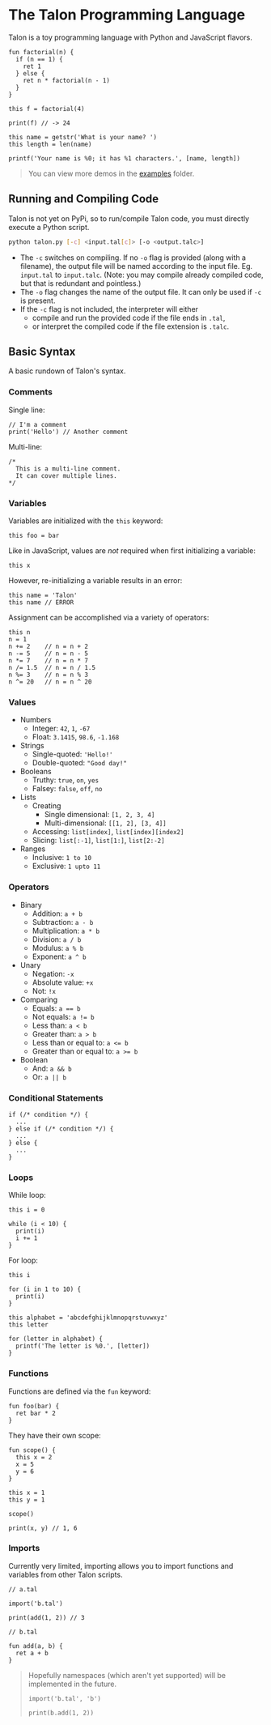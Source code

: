 # The Talon Programming Language

Talon is a toy programming language with Python and JavaScript flavors.

```talon
fun factorial(n) {
  if (n == 1) {
    ret 1
  } else {
    ret n * factorial(n - 1)
  }
}

this f = factorial(4)

print(f) // -> 24
```

```talon
this name = getstr('What is your name? ')
this length = len(name)

printf('Your name is %0; it has %1 characters.', [name, length])
```
> You can view more demos in the [examples](examples/) folder.

## Running and Compiling Code
Talon is not yet on PyPi, so to run/compile Talon code, you must directly execute a Python script.

```bash
python talon.py [-c] <input.tal[c]> [-o <output.talc>]
```
- The `-c` switches on compiling. If no `-o` flag is provided (along with a filename), the output file will be named according to the input file. Eg. `input.tal` to `input.talc`. (Note: you may compile already compiled code, but that is redundant and pointless.)
- The `-o` flag changes the name of the output file. It can only be used if `-c` is present.
- If the `-c` flag is not included, the interpreter will either
  - compile and run the provided code if the file ends in `.tal`,
  - or interpret the compiled code if the file extension is `.talc`.

## Basic Syntax
A basic rundown of Talon's syntax.

### Comments

Single line:
```
// I'm a comment
print('Hello') // Another comment
```

Multi-line:
```
/*
  This is a multi-line comment.
  It can cover multiple lines.
*/
```

### Variables
Variables are initialized with the `this` keyword:
```
this foo = bar
```
Like in JavaScript, values are *not* required when first initializing a variable:
```
this x
```
However, re-initializing a variable results in an error:
```
this name = 'Talon'
this name // ERROR
```
Assignment can be accomplished via a variety of operators:
```
this n
n = 1
n += 2    // n = n + 2
n -= 5    // n = n - 5
n *= 7    // n = n * 7
n /= 1.5  // n = n / 1.5
n %= 3    // n = n % 3
n ^= 20   // n = n ^ 20
```

### Values
- Numbers
  - Integer: `42`, `1`, `-67`
  - Float: `3.1415`, `98.6`, `-1.168`
- Strings
  - Single-quoted: `'Hello!'`
  - Double-quoted: `"Good day!"`
- Booleans
  - Truthy: `true`, `on`, `yes`
  - Falsey: `false`, `off`, `no`
- Lists
  - Creating
    - Single dimensional: `[1, 2, 3, 4]`
    - Multi-dimensional: `[[1, 2], [3, 4]]`
  - Accessing: `list[index]`, `list[index][index2]`
  - Slicing: `list[:-1]`, `list[1:]`, `list[2:-2]`
- Ranges
  - Inclusive: `1 to 10`
  - Exclusive: `1 upto 11`

### Operators
- Binary
  - Addition: `a + b`
  - Subtraction: `a - b`
  - Multiplication: `a * b`
  - Division: `a / b`
  - Modulus: `a % b`
  - Exponent: `a ^ b`
- Unary
  - Negation: `-x`
  - Absolute value: `+x`
  - Not: `!x`
- Comparing
  - Equals: `a == b`
  - Not equals: `a != b`
  - Less than: `a < b`
  - Greater than: `a > b`
  - Less than or equal to: `a <= b`
  - Greater than or equal to: `a >= b`
- Boolean
  - And: `a && b`
  - Or: `a || b`

### Conditional Statements
```
if (/* condition */) {
  ...
} else if (/* condition */) {
  ...
} else {
  ...
}
```

### Loops
While loop:
```
this i = 0

while (i < 10) {
  print(i)
  i += 1
}
```
For loop:
```
this i

for (i in 1 to 10) {
  print(i)
}
```
```
this alphabet = 'abcdefghijklmnopqrstuvwxyz'
this letter

for (letter in alphabet) {
  printf('The letter is %0.', [letter])
}
```

### Functions
Functions are defined via the `fun` keyword:
```
fun foo(bar) {
  ret bar * 2
}
```
They have their own scope:
```
fun scope() {
  this x = 2
  x = 5
  y = 6
}

this x = 1
this y = 1

scope()

print(x, y) // 1, 6
```

### Imports
Currently very limited, importing allows you to import functions and variables from other Talon scripts.

```
// a.tal

import('b.tal')

print(add(1, 2)) // 3
```
```
// b.tal

fun add(a, b) {
  ret a + b
}
```

> Hopefully namespaces (which aren't yet supported) will be implemented in the future.
> ```
> import('b.tal', 'b')
>
> print(b.add(1, 2))
> ```